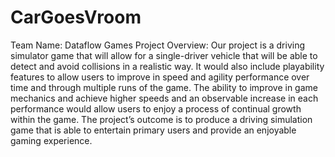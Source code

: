 # CarGoesVroom

Team Name: Dataflow Games
Project Overview: Our project is a driving simulator game that will allow for a single-driver vehicle that will be able to 
detect and avoid collisions in a realistic way. It would also include playability features to allow users to improve in speed 
and agility performance over time and through multiple runs of the game. The ability to improve in game mechanics and achieve
higher speeds and an observable increase in each performance would allow users to enjoy a process of continual growth within the game. 
The project’s outcome is to produce a driving simulation game that is able to entertain primary users and provide an enjoyable gaming experience.
